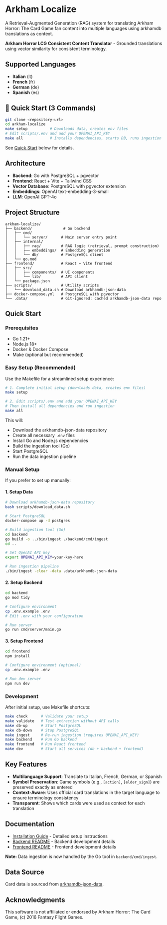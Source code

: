 # Arkham Localize

A Retrieval-Augmented Generation (RAG) system for translating Arkham Horror: The Card Game fan content into multiple languages using arkhamdb translations as context.

**Arkham Horror LCG Consistent Content Translator** - Grounded translations using vector similarity for consistent terminology.

## Supported Languages

- **Italian** (it)
- **French** (fr)
- **German** (de)
- **Spanish** (es)

## 🚀 Quick Start (3 Commands)

```bash
git clone <repository-url>
cd arkham-localize
make setup          # Downloads data, creates env files
# Edit scripts/.env and add your OPENAI_API_KEY
make all            # Installs dependencies, starts DB, runs ingestion
```

See [Quick Start](#quick-start) below for details.

## Architecture

- **Backend**: Go with PostgreSQL + pgvector
- **Frontend**: React + Vite + Tailwind CSS
- **Vector Database**: PostgreSQL with pgvector extension
- **Embeddings**: OpenAI text-embedding-3-small
- **LLM**: OpenAI GPT-4o

## Project Structure

```
arkham-localize/
├── backend/              # Go backend
│   ├── cmd/
│   │   └── server/      # Main server entry point
│   ├── internal/
│   │   ├── rag/         # RAG logic (retrieval, prompt construction)
│   │   ├── embeddings/  # Embedding generation
│   │   └── db/          # PostgreSQL client
│   └── go.mod
├── frontend/            # React + Vite frontend
│   ├── src/
│   │   ├── components/  # UI components
│   │   └── lib/         # API client
│   └── package.json
├── scripts/             # Utility scripts
│   └── download_data.sh # Download arkhamdb-json-data
├── docker-compose.yml   # PostgreSQL with pgvector
└── .data/               # Git-ignored: cached arkhamdb-json-data repo
```

## Quick Start

### Prerequisites

- Go 1.21+
- Node.js 18+
- Docker & Docker Compose
- Make (optional but recommended)

### Easy Setup (Recommended)

Use the Makefile for a streamlined setup experience:

```bash
# 1. Complete initial setup (downloads data, creates env files)
make setup

# 2. Edit scripts/.env and add your OPENAI_API_KEY
# Then install all dependencies and run ingestion
make all
```

This will:
- Download the arkhamdb-json-data repository
- Create all necessary `.env` files
- Install Go and Node.js dependencies
- Build the ingestion tool (Go)
- Start PostgreSQL
- Run the data ingestion pipeline

### Manual Setup

If you prefer to set up manually:

#### 1. Setup Data

```bash
# Download arkhamdb-json-data repository
bash scripts/download_data.sh

# Start PostgreSQL
docker-compose up -d postgres

# Build ingestion tool (Go)
cd backend
go build -o ../bin/ingest ./backend/cmd/ingest
cd ..

# Set OpenAI API key
export OPENAI_API_KEY=your-key-here

# Run ingestion pipeline
./bin/ingest -clear -data .data/arkhamdb-json-data
```

#### 2. Setup Backend

```bash
cd backend
go mod tidy

# Configure environment
cp .env.example .env
# Edit .env with your configuration

# Run server
go run cmd/server/main.go
```

#### 3. Setup Frontend

```bash
cd frontend
npm install

# Configure environment (optional)
cp .env.example .env

# Run dev server
npm run dev
```

### Development

After initial setup, use Makefile shortcuts:

```bash
make check      # Validate your setup
make validate   # Test extraction without API calls
make db-up      # Start PostgreSQL
make db-down    # Stop PostgreSQL
make ingest     # Re-run ingestion (requires OPENAI_API_KEY)
make backend    # Run Go backend
make frontend   # Run React frontend
make dev        # Start all services (db + backend + frontend)
```

## Key Features

- **Multilanguage Support**: Translate to Italian, French, German, or Spanish
- **Symbol Preservation**: Game symbols (e.g., `[action]`, `[elder_sign]`) are preserved exactly as entered
- **Context-Aware**: Uses official card translations in the target language to ensure terminology consistency
- **Transparent**: Shows which cards were used as context for each translation

## Documentation

- [Installation Guide](INSTALL.md) - Detailed setup instructions
- [Backend README](backend/README.md) - Backend development details
- [Frontend README](frontend/README.md) - Frontend development details

**Note:** Data ingestion is now handled by the Go tool in `backend/cmd/ingest`.

## Data Source

Card data is sourced from [arkhamdb-json-data](https://github.com/Kamalisk/arkhamdb-json-data).

## Acknowledgments

This software is not affiliated or endorsed by Arkham Horror: The Card Game, (c) 2016 Fantasy Flight Games.

